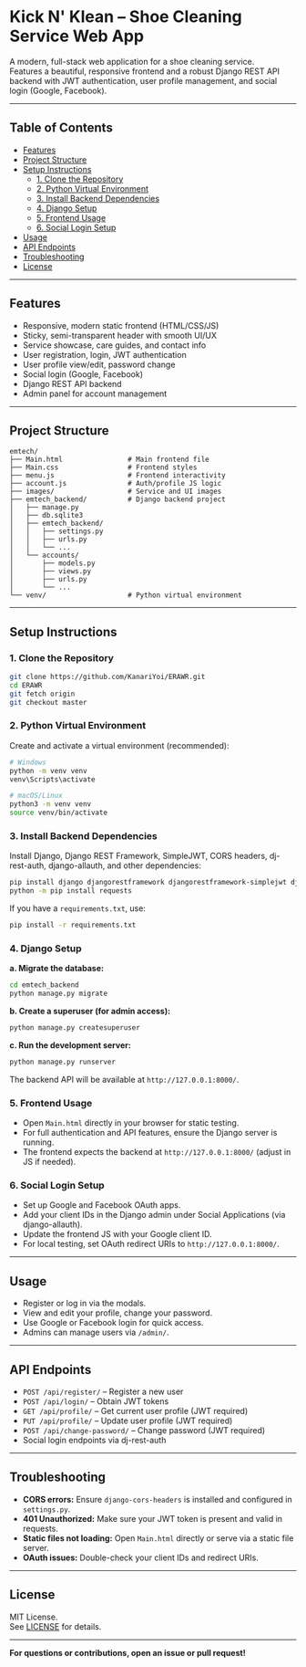 # Kick N' Klean – Shoe Cleaning Service Web App

A modern, full-stack web application for a shoe cleaning service.  
Features a beautiful, responsive frontend and a robust Django REST API backend with JWT authentication, user profile management, and social login (Google, Facebook).

---

## Table of Contents

- [Features](#features)
- [Project Structure](#project-structure)
- [Setup Instructions](#setup-instructions)
  - [1. Clone the Repository](#1-clone-the-repository)
  - [2. Python Virtual Environment](#2-python-virtual-environment)
  - [3. Install Backend Dependencies](#3-install-backend-dependencies)
  - [4. Django Setup](#4-django-setup)
  - [5. Frontend Usage](#5-frontend-usage)
  - [6. Social Login Setup](#6-social-login-setup)
- [Usage](#usage)
- [API Endpoints](#api-endpoints)
- [Troubleshooting](#troubleshooting)
- [License](#license)

---

## Features

- Responsive, modern static frontend (HTML/CSS/JS)
- Sticky, semi-transparent header with smooth UI/UX
- Service showcase, care guides, and contact info
- User registration, login, JWT authentication
- User profile view/edit, password change
- Social login (Google, Facebook)
- Django REST API backend
- Admin panel for account management

---

## Project Structure

```
emtech/
├── Main.html                # Main frontend file
├── Main.css                 # Frontend styles
├── menu.js                  # Frontend interactivity
├── account.js               # Auth/profile JS logic
├── images/                  # Service and UI images
├── emtech_backend/          # Django backend project
│   ├── manage.py
│   ├── db.sqlite3
│   ├── emtech_backend/
│   │   ├── settings.py
│   │   ├── urls.py
│   │   └── ...
│   └── accounts/
│       ├── models.py
│       ├── views.py
│       ├── urls.py
│       └── ...
└── venv/                    # Python virtual environment
```

---

## Setup Instructions

### 1. Clone the Repository

```bash
git clone https://github.com/KanariYoi/ERAWR.git
cd ERAWR
git fetch origin
git checkout master
```

### 2. Python Virtual Environment

Create and activate a virtual environment (recommended):

```bash
# Windows
python -m venv venv
venv\Scripts\activate

# macOS/Linux
python3 -m venv venv
source venv/bin/activate
```

### 3. Install Backend Dependencies

Install Django, Django REST Framework, SimpleJWT, CORS headers, dj-rest-auth, django-allauth, and other dependencies:

```bash
pip install django djangorestframework djangorestframework-simplejwt django-cors-headers dj-rest-auth django-allauth
python -m pip install requests
```

If you have a `requirements.txt`, use:

```bash
pip install -r requirements.txt
```

### 4. Django Setup

**a. Migrate the database:**

```bash
cd emtech_backend
python manage.py migrate
```

**b. Create a superuser (for admin access):**

```bash
python manage.py createsuperuser
```

**c. Run the development server:**

```bash
python manage.py runserver
```

The backend API will be available at `http://127.0.0.1:8000/`.

### 5. Frontend Usage

- Open `Main.html` directly in your browser for static testing.
- For full authentication and API features, ensure the Django server is running.
- The frontend expects the backend at `http://127.0.0.1:8000/` (adjust in JS if needed).

### 6. Social Login Setup

- Set up Google and Facebook OAuth apps.
- Add your client IDs in the Django admin under Social Applications (via django-allauth).
- Update the frontend JS with your Google client ID.
- For local testing, set OAuth redirect URIs to `http://127.0.0.1:8000/`.

---

## Usage

- Register or log in via the modals.
- View and edit your profile, change your password.
- Use Google or Facebook login for quick access.
- Admins can manage users via `/admin/`.

---

## API Endpoints

- `POST /api/register/` – Register a new user
- `POST /api/login/` – Obtain JWT tokens
- `GET /api/profile/` – Get current user profile (JWT required)
- `PUT /api/profile/` – Update user profile (JWT required)
- `POST /api/change-password/` – Change password (JWT required)
- Social login endpoints via dj-rest-auth

---

## Troubleshooting

- **CORS errors:** Ensure `django-cors-headers` is installed and configured in `settings.py`.
- **401 Unauthorized:** Make sure your JWT token is present and valid in requests.
- **Static files not loading:** Open `Main.html` directly or serve via a static file server.
- **OAuth issues:** Double-check your client IDs and redirect URIs.

---

## License

MIT License.  
See [LICENSE](LICENSE) for details.

---

**For questions or contributions, open an issue or pull request!**

